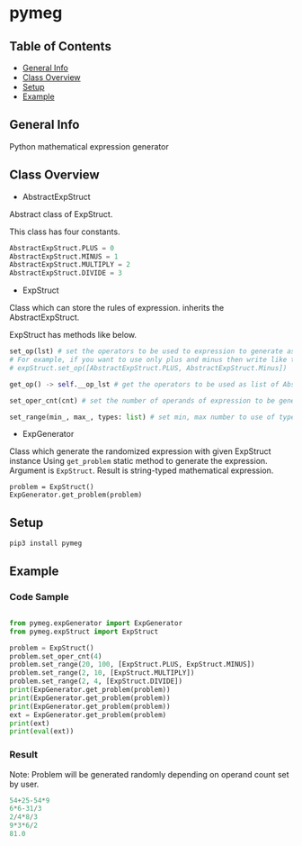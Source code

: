 # pymeg

## Table of Contents
* [General Info](#general-info)
* [Class Overview](#class-overview)
* [Setup](#setup)
* [Example](#example)

## General Info
Python mathematical expression generator

## Class Overview
* AbstractExpStruct

Abstract class of ExpStruct. 

This class has four constants.
```python
AbstractExpStruct.PLUS = 0
AbstractExpStruct.MINUS = 1
AbstractExpStruct.MULTIPLY = 2
AbstractExpStruct.DIVIDE = 3
```

* ExpStruct

Class which can store the rules of expression. inherits the AbstractExpStruct.

ExpStruct has methods like below.
```python
set_op(lst) # set the operators to be used to expression to generate as AbstractExpStruct's constant. 
# For example, if you want to use only plus and minus then write like this
# expStruct.set_op([AbstractExpStruct.PLUS, AbstractExpStruct.Minus])

get_op() -> self.__op_lst # get the operators to be used as list of AbstractExpStruct's constant.

set_oper_cnt(cnt) # set the number of operands of expression to be generated.

set_range(min_, max_, types: list) # set min, max number to use of types(plus, minus ...).

```

* ExpGenerator

Class which generate the randomized expression with given ExpStruct instance
Using `get_problem` static method to generate the expression. Argument is `ExpStruct`.
Result is string-typed mathematical expression.
```
problem = ExpStruct()
ExpGenerator.get_problem(problem)
```

## Setup
`pip3 install pymeg`

## Example
### Code Sample
```python

from pymeg.expGenerator import ExpGenerator
from pymeg.expStruct import ExpStruct

problem = ExpStruct()
problem.set_oper_cnt(4)
problem.set_range(20, 100, [ExpStruct.PLUS, ExpStruct.MINUS])
problem.set_range(2, 10, [ExpStruct.MULTIPLY])
problem.set_range(2, 4, [ExpStruct.DIVIDE])
print(ExpGenerator.get_problem(problem))
print(ExpGenerator.get_problem(problem))
print(ExpGenerator.get_problem(problem))
ext = ExpGenerator.get_problem(problem)
print(ext)
print(eval(ext))
```

### Result
Note: Problem will be generated randomly depending on operand count set by user.
```python
54+25-54*9
6*6-31/3
2/4*8/3
9*3*6/2
81.0
```
